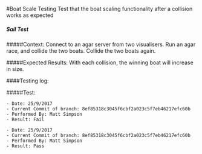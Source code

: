 #Boat Scale Testing 
Test that the boat scaling functionality after a collision works as expected

##### Sail Test
#####Context:
    Connect to an agar server from two visualisers. 
    Run an agar race, and collide the two boats.
    Collide the two boats again.
    
    
#####Expected Results:
    With each collision, the winning boat will increase in size. 

####Testing log:

#####Test:
   
    - Date: 25/9/2017
    - Current Commit of branch: 8ef85318c3045f6cbf2a023c5f7eb46217efc60b
    - Performed By: Matt Simpson
    - Result: Fail
    
    - Date: 25/9/2017
    - Current Commit of branch: 8ef85318c3045f6cbf2a023c5f7eb46217efc60b
    - Performed By: Matt Simpson
    - Result: Pass
        
    

    
